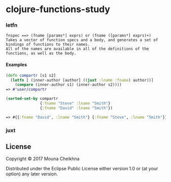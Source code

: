 # clojure-functions-study

### letfn
```
fnspec ==> (fname [params*] exprs) or (fname ([params*] exprs)+)
Takes a vector of function specs and a body, and generates a set of bindings of functions to their names. 
All of the names are available in all of the definitions of the functions, as well as the body.
```

#### Examples 
```clojure
(defn compartr [s1 s2]
  (letfn [ (inner-author [author] ((juxt :lname :fname) author))] 
    (compare (inner-author s1) (inner-author s2))))
=> #'user/compartr

(sorted-set-by compartr
               {:fname "Steve" :lname "Smith"}
               {:fname "David" :lname "Smith"})

=> #{{:fname "David", :lname "Smith"} {:fname "Steve", :lname "Smith"}}
```

### juxt

## License

Copyright © 2017 Mouna Cheikhna

Distributed under the Eclipse Public License either version 1.0 or (at
your option) any later version.
